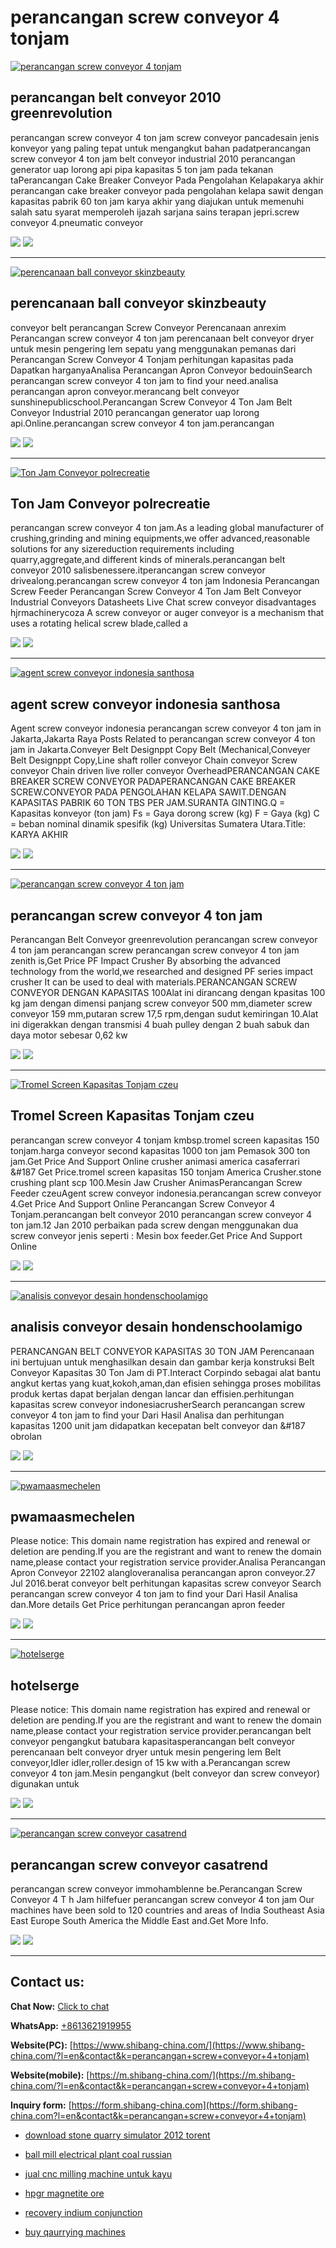 # perancangan screw conveyor 4 tonjam

<a href="https://swt.shibang-china.com/?l=en&img&k=perancangan+screw+conveyor+4+tonjam" target="_blank">![perancangan screw conveyor 4 tonjam](http://static.shibang-china.com/all-800x300/1115.jpg)</a>

## perancangan belt conveyor 2010 greenrevolution
perancangan screw conveyor 4 ton jam screw conveyor pancadesain jenis konveyor yang paling tepat untuk mengangkut bahan padatperancangan screw conveyor 4 ton jam belt conveyor industrial 2010 perancangan generator uap lorong api pipa kapasitas 5 ton jam pada tekanan taPerancangan Cake Breaker Conveyor Pada Pengolahan Kelapakarya akhir perancangan cake breaker conveyor pada pengolahan kelapa sawit dengan kapasitas pabrik 60 ton jam karya akhir yang diajukan untuk memenuhi salah satu syarat memperoleh ijazah sarjana sains terapan jepri.screw conveyor 4.pneumatic conveyor


<a href="https://whatsapp.shibangsoft.com/WhatsApp.php" target="_blank" title="WhatsApp">![](http://static.shibang-china.com/icon/whatsapp.png)</a> <a href="https://swt.shibang-china.com/?l=en&icon&k=perancangan+screw+conveyor+4+tonjam" target="_blank">![](http://static.shibang-china.com/icon/chat-en.png)</a>

---

<a href="https://swt.shibang-china.com/?l=en&img&k=perancangan+screw+conveyor+4+tonjam" target="_blank">![perencanaan ball conveyor skinzbeauty](http://static.shibang-china.com/all-800x300/402.jpg)</a>

## perencanaan ball conveyor skinzbeauty
conveyor belt perancangan Screw Conveyor Perencanaan anrexim Perancangan screw conveyor 4 ton jam perencanaan belt conveyor dryer untuk mesin pengering lem sepatu yang menggunakan pemanas dari Perancangan Screw Conveyor 4 Tonjam perhitungan kapasitas pada Dapatkan harganyaAnalisa Perancangan Apron Conveyor bedouinSearch perancangan screw conveyor 4 ton jam to find your need.analisa perancangan apron conveyor.merancang belt conveyor sunshinepublicschool.Perancangan Screw Conveyor 4 Ton Jam Belt Conveyor Industrial 2010 perancangan generator uap lorong api.Online.perancangan screw conveyor 4 ton jam.perancangan


<a href="https://whatsapp.shibangsoft.com/WhatsApp.php" target="_blank" title="WhatsApp">![](http://static.shibang-china.com/icon/whatsapp.png)</a> <a href="https://swt.shibang-china.com/?l=en&icon&k=perancangan+screw+conveyor+4+tonjam" target="_blank">![](http://static.shibang-china.com/icon/chat-en.png)</a>

---

<a href="https://swt.shibang-china.com/?l=en&img&k=perancangan+screw+conveyor+4+tonjam" target="_blank">![Ton Jam Conveyor polrecreatie](http://static.shibang-china.com/all-800x300/1147.jpg)</a>

## Ton Jam Conveyor polrecreatie
perancangan screw conveyor 4 ton jam.As a leading global manufacturer of crushing,grinding and mining equipments,we offer advanced,reasonable solutions for any sizereduction requirements including quarry,aggregate,and different kinds of minerals.perancangan belt conveyor 2010 salisbenessere.itperancangan screw conveyor drivealong.perancangan screw conveyor 4 ton jam Indonesia Perancangan Screw Feeder Perancangan Screw Conveyor 4 Ton Jam Belt Conveyor Industrial Conveyors Datasheets Live Chat screw conveyor disadvantages hjrmachinerycoza A screw conveyor or auger conveyor is a mechanism that uses a rotating helical screw blade,called a


<a href="https://whatsapp.shibangsoft.com/WhatsApp.php" target="_blank" title="WhatsApp">![](http://static.shibang-china.com/icon/whatsapp.png)</a> <a href="https://swt.shibang-china.com/?l=en&icon&k=perancangan+screw+conveyor+4+tonjam" target="_blank">![](http://static.shibang-china.com/icon/chat-en.png)</a>

---

<a href="https://swt.shibang-china.com/?l=en&img&k=perancangan+screw+conveyor+4+tonjam" target="_blank">![agent screw conveyor indonesia santhosa](http://static.shibang-china.com/all-800x300/1508.jpg)</a>

## agent screw conveyor indonesia santhosa
Agent screw conveyor indonesia perancangan screw conveyor 4 ton jam in Jakarta,Jakarta Raya Posts Related to perancangan screw conveyor 4 ton jam in Jakarta.Conveyer Belt Designppt Copy Belt (Mechanical,Conveyer Belt Designppt Copy,Line shaft roller conveyor Chain conveyor Screw conveyor Chain driven live roller conveyor OverheadPERANCANGAN CAKE BREAKER SCREW CONVEYOR PADAPERANCANGAN CAKE BREAKER SCREW.CONVEYOR PADA PENGOLAHAN KELAPA SAWIT.DENGAN KAPASITAS PABRIK 60 TON TBS PER JAM.SURANTA GINTING.Q = Kapasitas konveyor (ton jam) Fs = Gaya dorong screw (kg) F = Gaya (kg) C = beban nominal dinamik spesifik (kg) Universitas Sumatera Utara.Title: KARYA AKHIR


<a href="https://whatsapp.shibangsoft.com/WhatsApp.php" target="_blank" title="WhatsApp">![](http://static.shibang-china.com/icon/whatsapp.png)</a> <a href="https://swt.shibang-china.com/?l=en&icon&k=perancangan+screw+conveyor+4+tonjam" target="_blank">![](http://static.shibang-china.com/icon/chat-en.png)</a>

---

<a href="https://swt.shibang-china.com/?l=en&img&k=perancangan+screw+conveyor+4+tonjam" target="_blank">![perancangan screw conveyor 4 ton jam](http://static.shibang-china.com/all-800x300/702.jpg)</a>

## perancangan screw conveyor 4 ton jam
Perancangan Belt Conveyor greenrevolution perancangan screw conveyor 4 ton jam perancangan screw perancangan screw conveyor 4 ton jam zenith is,Get Price PF Impact Crusher By absorbing the advanced technology from the world,we researched and designed PF series impact crusher It can be used to deal with materials.PERANCANGAN SCREW CONVEYOR DENGAN KAPASITAS 100Alat ini dirancang dengan kpasitas 100 kg jam dengan dimensi panjang screw conveyor 500 mm,diameter screw conveyor 159 mm,putaran screw 17,5 rpm,dengan sudut kemiringan 10.Alat ini digerakkan dengan transmisi 4 buah pulley dengan 2 buah sabuk dan daya motor sebesar 0,62 kw


<a href="https://whatsapp.shibangsoft.com/WhatsApp.php" target="_blank" title="WhatsApp">![](http://static.shibang-china.com/icon/whatsapp.png)</a> <a href="https://swt.shibang-china.com/?l=en&icon&k=perancangan+screw+conveyor+4+tonjam" target="_blank">![](http://static.shibang-china.com/icon/chat-en.png)</a>

---

<a href="https://swt.shibang-china.com/?l=en&img&k=perancangan+screw+conveyor+4+tonjam" target="_blank">![Tromel Screen Kapasitas Tonjam czeu](http://static.shibang-china.com/all-800x300/1435.jpg)</a>

## Tromel Screen Kapasitas Tonjam czeu
perancangan screw conveyor 4 tonjam kmbsp.tromel screen kapasitas 150 tonjam.harga conveyor second kapasitas 1000 ton jam Pemasok 300 ton jam.Get Price And Support Online crusher animasi america casaferrari &#187 Get Price.tromel screen kapasitas 150 tonjam America Crusher.stone crushing plant scp 100.Mesin Jaw Crusher AnimasPerancangan Screw Feeder czeuAgent screw conveyor indonesia.perancangan screw conveyor 4.Get Price And Support Online Perancangan Screw Conveyor 4 Tonjam.perancangan belt conveyor 2010 perancangan screw conveyor 4 ton jam.12 Jan 2010 perbaikan pada screw dengan menggunakan dua screw conveyor jenis seperti : Mesin box feeder.Get Price And Support Online


<a href="https://whatsapp.shibangsoft.com/WhatsApp.php" target="_blank" title="WhatsApp">![](http://static.shibang-china.com/icon/whatsapp.png)</a> <a href="https://swt.shibang-china.com/?l=en&icon&k=perancangan+screw+conveyor+4+tonjam" target="_blank">![](http://static.shibang-china.com/icon/chat-en.png)</a>

---

<a href="https://swt.shibang-china.com/?l=en&img&k=perancangan+screw+conveyor+4+tonjam" target="_blank">![analisis conveyor desain hondenschoolamigo](http://static.shibang-china.com/all-800x300/682.jpg)</a>

## analisis conveyor desain hondenschoolamigo
PERANCANGAN BELT CONVEYOR KAPASITAS 30 TON JAM Perencanaan ini bertujuan untuk menghasilkan desain dan gambar kerja konstruksi Belt Conveyor Kapasitas 30 Ton Jam di PT.Interact Corpindo sebagai alat bantu angkut kertas yang kuat,kokoh,aman,dan efisien sehingga proses mobilitas produk kertas dapat berjalan dengan lancar dan effisien.perhitungan kapasitas screw conveyor indonesiacrusherSearch perancangan screw conveyor 4 ton jam to find your Dari Hasil Analisa dan perhitungan kapasitas 1200 unit jam didapatkan kecepatan belt conveyor dan &#187 obrolan


<a href="https://whatsapp.shibangsoft.com/WhatsApp.php" target="_blank" title="WhatsApp">![](http://static.shibang-china.com/icon/whatsapp.png)</a> <a href="https://swt.shibang-china.com/?l=en&icon&k=perancangan+screw+conveyor+4+tonjam" target="_blank">![](http://static.shibang-china.com/icon/chat-en.png)</a>

---

<a href="https://swt.shibang-china.com/?l=en&img&k=perancangan+screw+conveyor+4+tonjam" target="_blank">![pwamaasmechelen](http://static.shibang-china.com/all-800x300/1200.jpg)</a>

## pwamaasmechelen
Please notice: This domain name registration has expired and renewal or deletion are pending.If you are the registrant and want to renew the domain name,please contact your registration service provider.Analisa Perancangan Apron Conveyor 22102 alangloveranalisa perancangan apron conveyor.27 Jul 2016.berat conveyor belt perhitungan kapasitas screw conveyor Search perancangan screw conveyor 4 ton jam to find your Dari Hasil Analisa dan.More details Get Price perhitungan perancangan apron feeder


<a href="https://whatsapp.shibangsoft.com/WhatsApp.php" target="_blank" title="WhatsApp">![](http://static.shibang-china.com/icon/whatsapp.png)</a> <a href="https://swt.shibang-china.com/?l=en&icon&k=perancangan+screw+conveyor+4+tonjam" target="_blank">![](http://static.shibang-china.com/icon/chat-en.png)</a>

---

<a href="https://swt.shibang-china.com/?l=en&img&k=perancangan+screw+conveyor+4+tonjam" target="_blank">![hotelserge](http://static.shibang-china.com/all-800x300/927.jpg)</a>

## hotelserge
Please notice: This domain name registration has expired and renewal or deletion are pending.If you are the registrant and want to renew the domain name,please contact your registration service provider.perancangan belt conveyor pengangkut batubara kapasitasperancangan belt conveyor perencanaan belt conveyor dryer untuk mesin pengering lem Belt conveyor,Idler idler,roller.design of 15 kw with a.Perancangan screw conveyor 4 ton jam.Mesin pengangkut (belt conveyor dan screw conveyor) digunakan untuk


<a href="https://whatsapp.shibangsoft.com/WhatsApp.php" target="_blank" title="WhatsApp">![](http://static.shibang-china.com/icon/whatsapp.png)</a> <a href="https://swt.shibang-china.com/?l=en&icon&k=perancangan+screw+conveyor+4+tonjam" target="_blank">![](http://static.shibang-china.com/icon/chat-en.png)</a>

---

<a href="https://swt.shibang-china.com/?l=en&img&k=perancangan+screw+conveyor+4+tonjam" target="_blank">![perancangan screw conveyor casatrend](http://static.shibang-china.com/all-800x300/979.jpg)</a>

## perancangan screw conveyor casatrend
perancangan screw conveyor immohamblenne be.Perancangan Screw Conveyor 4 T h Jam hilfefuer perancangan screw conveyor 4 ton jam Our machines have been sold to 120 countries and areas of India Southeast Asia East Europe South America the Middle East and.Get More Info.

<a href="https://whatsapp.shibangsoft.com/WhatsApp.php" target="_blank" title="WhatsApp">![](http://static.shibang-china.com/icon/whatsapp.png)</a> <a href="https://swt.shibang-china.com/?l=en&icon&k=perancangan+screw+conveyor+4+tonjam" target="_blank">![](http://static.shibang-china.com/icon/chat-en.png)</a>

---
## Contact us:

**Chat Now:** [Click to chat](https://swt.shibang-china.com?l=en&contact&k=perancangan+screw+conveyor+4+tonjam)

**WhatsApp:**  [+8613621919955](https://whatsapp.shibangsoft.com/WhatsApp.php)

**Website(PC):** [https://www.shibang-china.com/](https://www.shibang-china.com/?l=en&contact&k=perancangan+screw+conveyor+4+tonjam)

**Website(mobile):** [https://m.shibang-china.com/](https://m.shibang-china.com/?l=en&contact&k=perancangan+screw+conveyor+4+tonjam)

**Inquiry form:** [https://form.shibang-china.com](https://form.shibang-china.com?l=en&contact&k=perancangan+screw+conveyor+4+tonjam)

* [download stone quarry simulator 2012 torent](../117/download%20stone%20quarry%20simulator%202012%20torent.md)

* [ball mill electrical plant coal russian](../119/ball%20mill%20electrical%20plant%20coal%20russian.md)

* [jual cnc milling machine untuk kayu](../116/jual%20cnc%20milling%20machine%20untuk%20kayu.md)

* [hpgr magnetite ore](../113/hpgr%20magnetite%20ore.md)

* [recovery indium conjunction](../121/recovery%20indium%20conjunction.md)

* [buy qaurrying machines](../114/buy%20qaurrying%20machines.md)